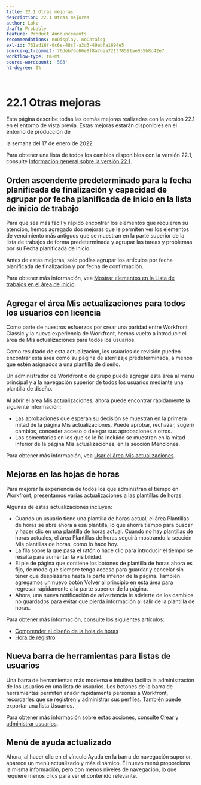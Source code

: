 ```yaml
---
title: 22.1 Otras mejoras
description: 22.1 Otras mejoras
author: Luke
draft: Probably
feature: Product Announcements
recommendations: noDisplay, noCatalog
exl-id: 761ad16f-0c6e-48c7-a3d3-49ebfa1694e5
source-git-commit: 76deb76c66e8f8a7dea721378591ae035b8d42e7
workflow-type: tm+mt
source-wordcount: '583'
ht-degree: 0%

---
```


# 22.1 Otras mejoras

Esta página describe todas las demás mejoras realizadas con la versión 22.1 en el entorno de vista previa. Estas mejoras estarán disponibles en el entorno de producción de

<!--
<MadCap:conditionalText data-mc-conditions="QuicksilverOrClassic.Draft mode">
in January 2022
</MadCap:conditionalText>
-->

la semana del 17 de enero de 2022.

Para obtener una lista de todos los cambios disponibles con la versión 22.1, consulte [Información general sobre la versión 22.1](../../../product-announcements/product-releases/22.1-release-activity/22-1-release-overview.md).

## Orden ascendente predeterminado para la fecha planificada de finalización y capacidad de agrupar por fecha planificada de inicio en la lista de inicio de trabajo

Para que sea más fácil y rápido encontrar los elementos que requieren su atención, hemos agregado dos mejoras que le permiten ver los elementos de vencimiento más antiguos que se muestran en la parte superior de la lista de trabajos de forma predeterminada y agrupar las tareas y problemas por su Fecha planificada de inicio.

Antes de estas mejoras, solo podías agrupar los artículos por fecha planificada de finalización y por fecha de confirmación.

Para obtener más información, vea [Mostrar elementos en la Lista de trabajos en el área de Inicio](../../../workfront-basics/using-home/using-the-home-area/display-items-in-home-work-list.md).

## Agregar el área Mis actualizaciones para todos los usuarios con licencia

Como parte de nuestros esfuerzos por crear una paridad entre Workfront Classic y la nueva experiencia de Workfront, hemos vuelto a introducir el área de Mis actualizaciones para todos los usuarios.

Como resultado de esta actualización, los usuarios de revisión pueden encontrar esta área como su página de aterrizaje predeterminada, a menos que estén asignados a una plantilla de diseño.

Un administrador de Workfront o de grupo puede agregar esta área al menú principal y a la navegación superior de todos los usuarios mediante una plantilla de diseño.

Al abrir el área Mis actualizaciones, ahora puede encontrar rápidamente la siguiente información:

* Las aprobaciones que esperan su decisión se muestran en la primera mitad de la página Mis actualizaciones. Puede aprobar, rechazar, sugerir cambios, conceder acceso o delegar sus aprobaciones a otros.
* Los comentarios en los que se le ha incluido se muestran en la mitad inferior de la página Mis actualizaciones, en la sección Menciones.

Para obtener más información, vea [Usar el área Mis actualizaciones](../../../workfront-basics/using-home/using-the-home-area/my-updates-area.md).

## Mejoras en las hojas de horas

Para mejorar la experiencia de todos los que administran el tiempo en Workfront, presentamos varias actualizaciones a las plantillas de horas.

Algunas de estas actualizaciones incluyen:

* Cuando un usuario tiene una plantilla de horas actual, el área Plantillas de horas se abre ahora a esa plantilla, lo que ahorra tiempo para buscar y hacer clic en una plantilla de horas actual. Cuando no hay plantillas de horas actuales, el área Plantillas de horas seguirá mostrando la sección Mis plantillas de horas, como lo hace hoy.
* La fila sobre la que pasa el ratón o hace clic para introducir el tiempo se resalta para aumentar la visibilidad.
* El pie de página que contiene los botones de plantilla de horas ahora es fijo, de modo que siempre tenga acceso para guardar y cancelar sin tener que desplazarse hasta la parte inferior de la página. También agregamos un nuevo botón Volver al principio en esta área para regresar rápidamente a la parte superior de la página.
* Ahora, una nueva notificación de advertencia le advierte de los cambios no guardados para evitar que pierda información al salir de la plantilla de horas.

Para obtener más información, consulte los siguientes artículos:

* [Comprender el diseño de la hoja de horas](../../../timesheets/timesheets/timesheet-layout.md)
* [Hora de registro](../../../timesheets/create-and-manage-timesheets/log-time.md)

## Nueva barra de herramientas para listas de usuarios

Una barra de herramientas más moderna e intuitiva facilita la administración de los usuarios en una lista de usuarios. Los botones de la barra de herramientas permiten añadir rápidamente personas a Workfront, recordarles que se registren y administrar sus perfiles. También puede exportar una lista Usuarios.

Para obtener más información sobre estas acciones, consulte [Crear y administrar usuarios](../../../administration-and-setup/add-users/create-and-manage-users/create-and-manage-users.md).

## Menú de ayuda actualizado

Ahora, al hacer clic en el vínculo Ayuda en la barra de navegación superior, aparece un menú actualizado y más dinámico. El nuevo menú proporciona la misma información, pero con menos niveles de navegación, lo que requiere menos clics para ver el contenido relevante.
